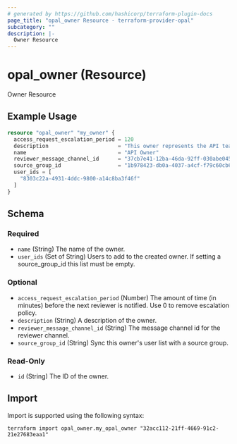 ```yaml
---
# generated by https://github.com/hashicorp/terraform-plugin-docs
page_title: "opal_owner Resource - terraform-provider-opal"
subcategory: ""
description: |-
  Owner Resource
---
```


# opal_owner (Resource)

Owner Resource

## Example Usage

```terraform
resource "opal_owner" "my_owner" {
  access_request_escalation_period = 120
  description                      = "This owner represents the API team owners."
  name                             = "API Owner"
  reviewer_message_channel_id      = "37cb7e41-12ba-46da-92ff-030abe0450b1"
  source_group_id                  = "1b978423-db0a-4037-a4cf-f79c60cb67b3"
  user_ids = [
    "8303c22a-4931-4ddc-9800-a14c8ba3f46f"
  ]
}
```

<!-- schema generated by tfplugindocs -->
## Schema

### Required

- `name` (String) The name of the owner.
- `user_ids` (Set of String) Users to add to the created owner. If setting a source_group_id this list must be empty.

### Optional

- `access_request_escalation_period` (Number) The amount of time (in minutes) before the next reviewer is notified. Use 0 to remove escalation policy.
- `description` (String) A description of the owner.
- `reviewer_message_channel_id` (String) The message channel id for the reviewer channel.
- `source_group_id` (String) Sync this owner's user list with a source group.

### Read-Only

- `id` (String) The ID of the owner.

## Import

Import is supported using the following syntax:

```shell
terraform import opal_owner.my_opal_owner "32acc112-21ff-4669-91c2-21e27683eaa1"
```
